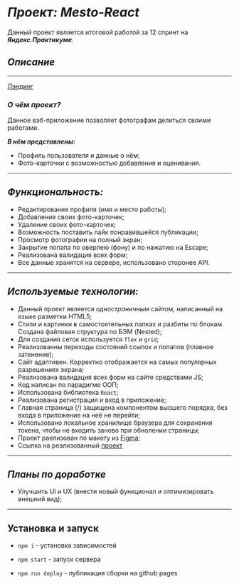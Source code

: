 # ***Проект: Mesto-React***
Данный проект является итоговой работой за 12 спринт на ***Яндекс.Практикуме***.
## *Описание*
----
[Лэндинг](https://i.ibb.co/n7NYw8h/image.jpg)
### ***О чём проект?***

Данное вэб-приложение позволяет фотографам делиться своими работами.

***В нём представлены:***

* Профиль пользователя и данные о нём;
* Фото-карточки с возможностью добавления и оценивания.

---
 ## *Функциональность:*
 * Редактирование профиля (имя и место работы);
 * Добавление своих фото-карточек;
 * Удаление своих фото-карточек;
 * Возможность поставить лайк понравившейся публикации;
 * Просмотр фотографии на полный экран;
 * Закрытие попапа по оверлею (фону) и по нажатию на Escape;
 * Реализована валидация всех форм;
 * Все данные хранятся на сервере, использовано сторонее API.
  ---
  ## *Используемые технологии:*

* Данный проект является *одностраничным* сайтом, написанный на языке разметки HTML5;
* Стили и картинки в самостоятельных папках и разбиты по блокам. Создана файловая структура по БЭМ (Nested);
* Для создания сеток используется  `flex` и `grid`;
* Реализованны переходы состояний ссылок и попапов (плавное затенение);
* Сайт адаптивен. Корректно отображается на самых популярных разрешениях экрана;
* Реализована валидация всех форм на сайте средствами JS;
* Код написан по парадигме ООП;
* Использована библиотека `React`;
* Реализована регистрация и вход в приложение;
* Главная страница (/) защищена компонентом высшего порядка, без входа в приложение на неё не перейти;
* Использовано локальное хранилище браузера для сохранения токена, чтобы не входить заново при обнолении страницы;
* Проект раелизован по макету из [Figma](https://www.figma.com/file/5H3gsn5lIGPwzBPby9jAOo/Sprint-14-RU?node-id=0%3A1);
* Ссылка на реализованный [проект](https://Lionen89.github.io/mesto-react_pr12)
---
## *Планы по доработке*

* Улучшить UI и UX (внести новый функционал и оптимизировать внешний вид);
---

## Установка и запуск 

* `npm i` - установка зависимостей
 
* `npm start` - запуск сервера
  
* `npm run deploy` - публикация сборки на github pages
